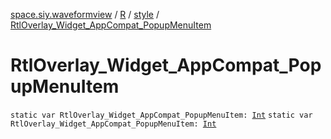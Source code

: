 [space.siy.waveformview](../../index.md) / [R](../index.md) / [style](index.md) / [RtlOverlay_Widget_AppCompat_PopupMenuItem](./-rtl-overlay_-widget_-app-compat_-popup-menu-item.md)

# RtlOverlay_Widget_AppCompat_PopupMenuItem

`static var RtlOverlay_Widget_AppCompat_PopupMenuItem: `[`Int`](https://kotlinlang.org/api/latest/jvm/stdlib/kotlin/-int/index.html)
`static var RtlOverlay_Widget_AppCompat_PopupMenuItem: `[`Int`](https://kotlinlang.org/api/latest/jvm/stdlib/kotlin/-int/index.html)